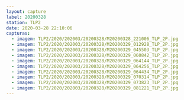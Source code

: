 ```yaml
---
layout: capture
label: 20200328
station: TLP2
date: 2020-03-28 22:10:06
capturas:
  - imagem: TLP2/2020/202003/20200328/M20200328_221006_TLP_2P.jpg
  - imagem: TLP2/2020/202003/20200328/M20200329_012928_TLP_2P.jpg
  - imagem: TLP2/2020/202003/20200328/M20200329_045503_TLP_2P.jpg
  - imagem: TLP2/2020/202003/20200328/M20200329_060842_TLP_2P.jpg
  - imagem: TLP2/2020/202003/20200328/M20200329_064144_TLP_2P.jpg
  - imagem: TLP2/2020/202003/20200328/M20200329_064256_TLP_2P.jpg
  - imagem: TLP2/2020/202003/20200328/M20200329_064434_TLP_2P.jpg
  - imagem: TLP2/2020/202003/20200328/M20200329_070314_TLP_2P.jpg
  - imagem: TLP2/2020/202003/20200328/M20200329_073823_TLP_2P.jpg
  - imagem: TLP2/2020/202003/20200328/M20200329_081221_TLP_2P.jpg
---
```

